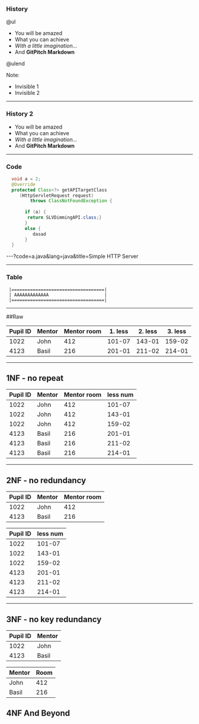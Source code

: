 ### History

@ul
- You will be amazed
- What you can achieve
- *With a little imagination...*
- And **GitPitch Markdown**

@ulend

Note:

- Invisible 1
- Invisible 2

---

### History 2

- You will be amazed
- What you can achieve
- *With a little imagination...*
- And **GitPitch Markdown**

---

### Code


```java
  void a = 2;
  @Override
  protected Class<?> getAPITargetClass 
     (HttpServletRequest request) 
         throws ClassNotFoundException {
         
       if (a) {
        return SLVDimmingAPI.class;}
       }
       else {
          dasad
       }
  } 

```
---?code=a.java&lang=java&title=Simple HTTP Server

---

### Table 

```text
 |===================================|
 | AAAAAAAAAAAAA                     |
 |===================================|
```

---

##Raw

Pupil ID|Mentor|Mentor room|1. less|2. less|3. less
--------|------|-----------|-------|-------|-----------
1022    |John  |412        |101-07 |143-01 |159-02
4123    |Basil |216        |201-01 |211-02 |214-01

---

## 1NF - no repeat

Pupil ID|Mentor|Mentor room|less num
--------|------|-----------|-------
1022 |   John    |412    |101-07
1022 |   John    |412    |143-01
1022 |   John    |412    |159-02
4123 |   Basil   |216    |201-01
4123 |   Basil   |216    |211-02
4123 |   Basil   |216    |214-01

---

## 2NF - no redundancy

Pupil ID|Mentor|Mentor room
--------|------|--------------------
1022    |John   |412
4123    |Basil  |216


Pupil ID|less num
--------|------
1022    |101-07
1022    |143-01
1022    |159-02
4123    |201-01
4123    |211-02
4123    |214-01

---

## 3NF - no key redundancy


Pupil ID|Mentor
--------|------
1022    |John
4123    |Basil


Mentor  |Room
--------|------
John    |412
Basil   |216

## 4NF And Beyond
